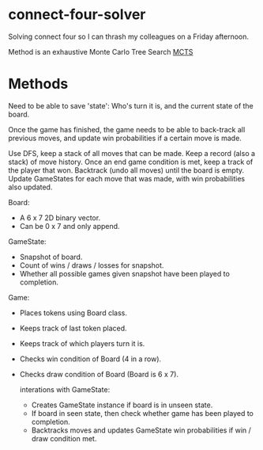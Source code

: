# connect-four-solver
Solving connect four so I can thrash my colleagues on a Friday afternoon.

Method is an exhaustive Monte Carlo Tree Search [MCTS](https://en.wikipedia.org/wiki/Monte_Carlo_tree_search)

# Methods
Need to be able to save 'state': Who's turn it is, and the current state of the board. 

Once the game has finished, the game needs to be able to back-track all previous moves, and update win probabilities if a certain move is made.

Use DFS, keep a stack of all moves that can be made.
Keep a record (also a stack) of move history.
Once an end game condition is met, keep a track of the player that won. Backtrack (undo all moves) until the board is empty. Update GameStates for each move that was made, with win probabilities also updated.

Board: 
- A 6 x 7 2D binary vector.
- Can be 0 x 7 and only append.

GameState:
- Snapshot of board.
- Count of wins / draws / losses for snapshot.
- Whether all possible games given snapshot have been played to completion.

Game:
- Places tokens using Board class.
- Keeps track of last token placed.
- Keeps track of which players turn it is.
- Checks win condition of Board (4 in a row).
- Checks draw condition of Board (Board is 6 x 7).

    interations with GameState:
    - Creates GameState instance if board is in unseen state.
    - If board in seen state, then check whether game has been played to completion.
    - Backtracks moves and updates GameState win probabilities if win / draw condition met.
